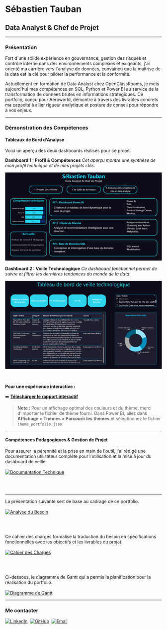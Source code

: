 # Sébastien Tauban
## Data Analyst & Chef de Projet

---

### Présentation
Fort d'une solide expérience en gouvernance, gestion des risques et contrôle interne dans des environnements complexes et exigeants, j'ai orienté ma carrière vers l'analyse de données, convaincu que la maîtrise de la data est la clé pour piloter la performance et la conformité.

Actuellement en formation de Data Analyst chez OpenClassRooms, je mets aujourd'hui mes compétences en SQL, Python et Power BI au service de la transformation de données brutes en informations stratégiques. Ce portfolio, conçu pour Aéroworld, démontre à travers des livrables concrets ma capacité à allier rigueur analytique et posture de conseil pour répondre à vos enjeux.

---

### Démonstration des Compétences

#### Tableaux de Bord d'Analyse

Voici un aperçu des deux dashboards réalisés pour ce projet.

**Dashboard 1 : Profil & Compétences**
*Cet aperçu montre une synthèse de mon profil technique et de mes projets clés.*

![Dashboard Profil & Compétences](dashboard-profil.png)

**Dashboard 2 : Veille Technologique**
*Ce dashboard fonctionnel permet de suivre et filtrer les dernières tendances du monde de la data.*

![Dashboard Veille Technologique](dashboard-veille.png)

<br/>

**Pour une expérience interactive :**

➡️ **[Télécharger le rapport interactif](Dashboard.pbix)**

> **Note :** Pour un affichage optimal des couleurs et du thème, merci d'importer le fichier de thème fourni. Dans Power BI, allez dans **Affichage > Thèmes > Parcourir les thèmes** et sélectionnez le fichier `theme_portfolio.json`.

---

#### Compétences Pédagogiques & Gestion de Projet

Pour assurer la pérennité et la prise en main de l'outil, j'ai rédigé une documentation utilisateur complète pour l'utilisation et la mise à jour du dashboard de veille. <br><br>
<a href="Documentation-TDB-Veille.pdf">
  <img src="https://img.shields.io/badge/-Lire%20la%20Documentation%20Technique-0077B5?style=plastic" alt="Documentation Technique">
</a>

<br/><br/>

---

La présentation suivante sert de base au cadrage de ce portfolio.<br><br>
<a href="Analyse-besoin-client.pdf">
  <img src="https://img.shields.io/badge/-Consulter%20l'Analyse%20du%20Besoin-28A745?style=plastic" alt="Analyse du Besoin">
</a>

<br/><br/>

Ce cahier des charges formalise la traduction du besoin en spécifications fonctionnelles avec les objectifs et les livrables du projet.<br><br>
<a href="Cahier-charges-portfolio.pdf">
  <img src="https://img.shields.io/badge/-Consulter%20le%20Cahier%20des%20Charges-ffc107?style=plastic" alt="Cahier des Charges">
</a>

<br/><br/>

Ci-dessous, le diagramme de Gantt qui a permis la planification pour la réalisation du portfolio.<br><br>
<a href="Gantt.png">
  <img src="https://img.shields.io/badge/-Voir%20le%20Diagramme%20de%20Gantt-6c757d?style=plastic" alt="Diagramme de Gantt">
</a>

---

### Me contacter

<a href="https://www.linkedin.com/in/sébastien-tauban-2462846/"><img src="https://img.shields.io/badge/LinkedIn-0077B5?style=plastic&logo=linkedin&logoColor=white" alt="LinkedIn"></a>&nbsp;&nbsp;<a href="https://github.com/SebastienTauban"><img src="https://img.shields.io/badge/GitHub-181717?style=plastic&logo=github&logoColor=white" alt="GitHub"></a>&nbsp;&nbsp;<a href="mailto:sebastien.tauban@gmail.com"><img src="https://img.shields.io/badge/Gmail-D14836?style=plastic&logo=gmail&logoColor=white" alt="Email"></a>
